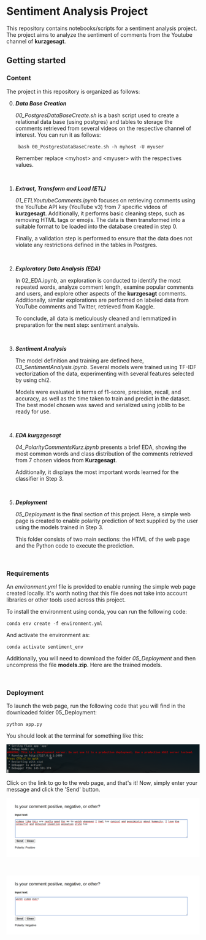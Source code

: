# Sentiment Analysis Project

This repository contains notebooks/scripts for a sentiment analysis project. The project aims to analyze the sentiment of comments from the Youtube channel of **kurzgesagt**.

## **Getting started**

### **Content**

 The project in this repository is organized as follows:

0. **_Data Base Creation_**

    *00_PostgresDataBaseCreate.sh* is a bash script used to create a relational data base (using postgres) and tables to storage the comments retrieved from several videos on the respective channel of interest. You can run it as follows:

        bash 00_PostgresDataBaseCreate.sh -h myhost -U myuser

    Remember replace \<myhost\> and \<myuser\> with the respectives values.

</br>

1. **_Extract, Transform and Load (ETL)_**

    *01_ETLYoutubeComments.ipynb* focuses on retrieving comments using the YouTube API key (YouTube v3) from 7 specific videos of **kurzgesagt**. Additionally, it performs basic cleaning steps, such as removing HTML tags or emojis. The data is then transformed into a suitable format to be loaded into the database created in step 0.

    Finally, a validation step is performed to ensure that the data does not violate any restrictions defined in the tables in Postgres.

</br>

2. **_Exploratory Data Analysis (EDA)_**

    In 02_EDA.ipynb, an exploration is conducted to identify the most repeated words, analyze comment length, examine popular comments and users, and explore other aspects of the **kurzgesagt** comments. Additionally, similar explorations are performed on labeled data from YouTube comments and Twitter, retrieved from Kaggle.

    To conclude, all data is meticulously cleaned and lemmatized in preparation for the next step: sentiment analysis.

</br>

3. **_Sentiment Analysis_**

    The model definition and training are defined here, *03_SentimentAnalysis.ipynb*. Several models were trained using TF-IDF vectorization of the data, experimenting with several features selected by using chi2.

    Models were evaluated in terms of f1-score, precision, recall, and accuracy, as well as the time taken to train and predict in the dataset. The best model chosen was saved and serialized using joblib to be ready for use.

</br>

4. **_EDA kurgzgesagt_**

    *04_PolarityCommentsKurz.ipynb* presents a brief EDA, showing the most common words and class distribution of the comments retrieved from 7 chosen videos from **Kurzgesagt**.
    
    Additionally, it displays the most important words learned for the classifier in Step 3.

</br>

5. **_Deployment_**

    *05_Deployment* is the final section of this project. Here, a simple web page is created to enable polarity prediction of text supplied by the user using the models trained in Step 3.

    This folder consists of two main sections: the HTML of the web page and the Python code to execute the prediction.

</br>

### **Requirements**

An *environment.yml* file is provided to enable running the simple web page created locally. It's worth noting that this file does not take into account libraries or other tools used across this project.

To install the environment using conda, you can run the following code:

    conda env create -f environment.yml

And activate the environment as:

    conda activate sentiment_env

Additionally, you will need to download the folder *05_Deployment* and then uncompress the file **models.zip**. Here are the trained models.

</br>

### **Deployment**

To launch the web page, run the following code that you will find in the downloaded folder 05_Deployment:

    python app.py

You should look at the terminal for something like this:

![terminal display](images/appLaunch.png)

Click on the link to go to the web page, and that's it! Now, simply enter your message and click the 'Send' button.

![Postive comment predicted](images/positiveComment.png)

<br>

![Negative comment predicted](images/negativeComment.png)